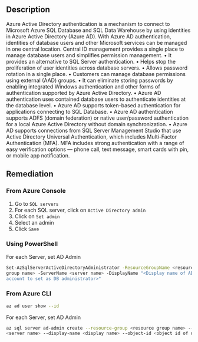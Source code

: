 ## Description

Azure Active Directory authentication is a mechanism to connect to Microsoft Azure SQL Database and SQL Data Warehouse by using identities in Azure Active Directory (Azure AD). With Azure AD authentication, identities of database users and other Microsoft services can be managed in one central location. Central ID management provides a single place to manage database users and simplifies permission management.
  • It provides an alternative to SQL Server authentication.
  • Helps stop the proliferation of user identities across database servers.
  • Allows password rotation in a single place.
  • Customers can manage database permissions using external (AAD) groups.
  • It can eliminate storing passwords by enabling integrated Windows authentication and other forms of authentication supported by Azure Active Directory.
  • Azure AD authentication uses contained database users to authenticate identities
  at the database level.
  • Azure AD supports token-based authentication for applications connecting to SQL Database.
  • Azure AD authentication supports ADFS (domain federation) or native user/password authentication for a local Azure Active Directory without domain synchronization.
  • Azure AD supports connections from SQL Server Management Studio that use Active Directory Universal Authentication, which includes Multi-Factor Authentication (MFA). MFA includes strong authentication with a range of easy verification options — phone call, text message, smart cards with pin, or mobile app notification.

## Remediation

### From Azure Console

  1. Go to `SQL servers`
  2. For each SQL server, click on `Active Directory admin`
  3. Click on `Set admin`
  4. Select an admin
  5. Click `Save`

### Using PowerShell

For each Server, set AD Admin

```bash
Set-AzSqlServerActiveDirectoryAdministrator -ResourceGroupName <resource
group name> -ServerName <server name> -DisplayName "<Display name of AD
account to set as DB administrator>"
```

### From Azure CLI

```bash
az ad user show --id
```

For each Server, set AD Admin

```bash
az sql server ad-admin create --resource-group <resource group name> --server
<server name> --display-name <display name> --object-id <object id of user>
```